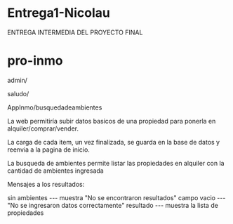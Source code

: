 # Entrega1-Nicolau
ENTREGA INTERMEDIA DEL PROYECTO FINAL

# pro-inmo

admin/

saludo/

AppInmo/busquedadeambientes


La web permitiría subir datos basicos de una propiedad para ponerla en alquiler/comprar/vender.

La carga de cada item, un vez finalizada, se guarda en la base de datos y reenvia a la pagina de inicio.

La busqueda de ambientes permite listar las propiedades en alquiler con la cantidad de ambientes ingresada

Mensajes a los resultados:

sin ambientes --- muestra "No se encontraron resultados"
campo vacio --- "No se ingresaron datos correctamente"
resultado --- muestra la lista de propiedades

